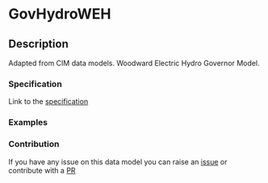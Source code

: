 # GovHydroWEH

## Description 

Adapted from CIM data models. Woodward Electric Hydro Governor Model.
### Specification

Link to the [specification](https://smart-data-models.github.io/dataModel.EnergyCIM/GovHydroWEH/doc/spec.md)
### Examples
### Contribution

 If you have any issue on this data model you can raise an [issue](https://github.com/smart-data-models/dataModel.EnergyCIM/issues)  or contribute with a [PR](https://github.com/smart-data-models/dataModel.EnergyCIM/pulls)